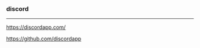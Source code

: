 ### discord
---
https://discordapp.com/

https://github.com/discordapp

```
```

```
```

```
```


